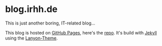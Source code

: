# blog.irhh.de

This is just another boring, IT-related blog...

This blog is hosted on [GitHub Pages](https://pages.github.com/), here's the [repo](https://github.com/rleissner/blog.irhh.de). It's build with [Jekyll](http://jekyllrb.com/) using the [Lanyon-Theme](https://github.com/poole/lanyon).
